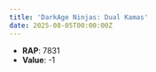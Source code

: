 ```yaml
---
title: 'DarkAge Ninjas: Dual Kamas'
date: 2025-08-05T00:00:00Z
---
```

- **RAP**: 7831
- **Value**: -1
